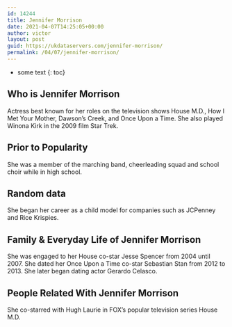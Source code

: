 ```yaml
---
id: 14244
title: Jennifer Morrison
date: 2021-04-07T14:25:05+00:00
author: victor
layout: post
guid: https://ukdataservers.com/jennifer-morrison/
permalink: /04/07/jennifer-morrison/
---
```


* some text
{: toc}


## Who is Jennifer Morrison



Actress best known for her roles on the television shows House M.D., How I Met Your Mother, Dawson&#8217;s Creek, and Once Upon a Time. She also played Winona Kirk in the 2009 film Star Trek. 

                
                
                
## Prior to Popularity



She was a member of the marching band, cheerleading squad and school choir while in high school. 

                
                
                
## Random data



She began her career as a child model for companies such as JCPenney and Rice Krispies. 

                
                
                
## Family & Everyday Life of Jennifer Morrison



She was engaged to her House co-star Jesse Spencer from 2004 until 2007. She dated her Once Upon a Time co-star Sebastian Stan from 2012 to 2013. She later began dating actor Gerardo Celasco.

                
                
                
## People Related With Jennifer Morrison



She co-starred with Hugh Laurie in FOX&#8217;s popular television series House M.D. 

                
              
            
          
          
          